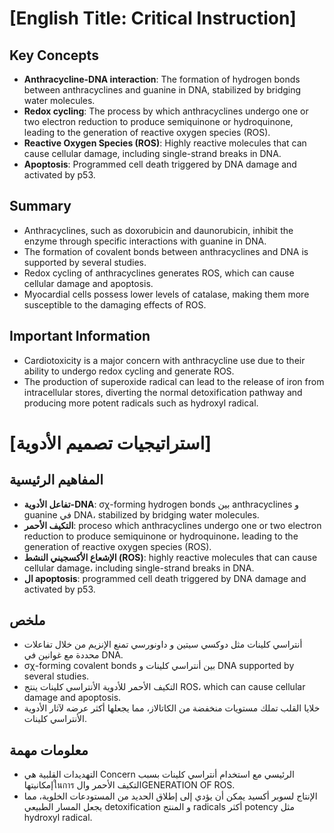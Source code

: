 # [English Title: Critical Instruction]
## Key Concepts
* **Anthracycline-DNA interaction**: The formation of hydrogen bonds between anthracyclines and guanine in DNA, stabilized by bridging water molecules.
* **Redox cycling**: The process by which anthracyclines undergo one or two electron reduction to produce semiquinone or hydroquinone, leading to the generation of reactive oxygen species (ROS).
* **Reactive Oxygen Species (ROS)**: Highly reactive molecules that can cause cellular damage, including single-strand breaks in DNA.
* **Apoptosis**: Programmed cell death triggered by DNA damage and activated by p53.

## Summary
* Anthracyclines, such as doxorubicin and daunorubicin, inhibit the enzyme through specific interactions with guanine in DNA.
* The formation of covalent bonds between anthracyclines and DNA is supported by several studies.
* Redox cycling of anthracyclines generates ROS, which can cause cellular damage and apoptosis.
* Myocardial cells possess lower levels of catalase, making them more susceptible to the damaging effects of ROS.

## Important Information
* Cardiotoxicity is a major concern with anthracycline use due to their ability to undergo redox cycling and generate ROS.
* The production of superoxide radical can lead to the release of iron from intracellular stores, diverting the normal detoxification pathway and producing more potent radicals such as hydroxyl radical.

# [استراتيجيات تصميم الأدوية]
## المفاهيم الرئيسية
* **تفاعل الأدوية-DNA**: σχ-forming hydrogen bonds بين anthracyclines و guanine في DNA، stabilized by bridging water molecules.
* **التكيف الأحمر**: proceso which anthracyclines undergo one or two electron reduction to produce semiquinone or hydroquinone، leading to the generation of reactive oxygen species (ROS).
* **الإشعاع الأكسجيني النشط (ROS)**: highly reactive molecules that can cause cellular damage، including single-strand breaks in DNA.
* **ال apoptosis**: programmed cell death triggered by DNA damage and activated by p53.

## ملخص
* أنتراسي كلينات مثل دوكسي سيتين و داونورسي تمنع الإنزيم من خلال تفاعلات محددة مع غوانين في DNA.
* σχ-forming covalent bonds بين أنتراسي كلينات و DNA supported by several studies.
* التكيف الأحمر للأدوية الأنتراسي كلينات ينتج ROS، which can cause cellular damage and apoptosis.
* خلايا القلب تملك مستويات منخفضة من الكاتالاز، مما يجعلها أكثر عرضه لآثار الأدوية الأنتراسي كلينات.

## معلومات مهمة
* التهديدات القلبية هي Concern الرئيسي مع استخدام أنتراسي كلينات بسبب إمكانيتهاในการ التكيف الأحمر والGENERATION OF ROS.
* الإنتاج لسوبر أكسيد يمكن أن يؤدي إلى إطلاق الحديد من المستودعات الخلوية، مما يجعل المسار الطبيعي detoxification و المنتج radicals أكثر potency مثل hydroxyl radical.
